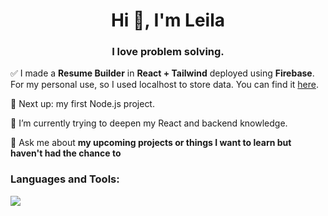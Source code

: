 <h1 align="center">Hi 👋, I'm Leila</h1>
<h3 align="center">I love problem solving.</h3>

 
 ✅ I made a **Resume Builder** in **React + Tailwind** deployed using **Firebase**. For my personal use, so I used localhost to store data. You can find it <a href="https://github.com/leilabb/cv-builder">here</a>.

 🔭 Next up: my first Node.js project.

 🌱 I’m currently trying to deepen my React and backend knowledge.

 💬 Ask me about **my upcoming projects or things I want to learn but haven't had the chance to**

<h3 align="left">Languages and Tools:</h3>
<p align="left">
  <a href="https://skillicons.dev">
    <img src="https://skillicons.dev/icons?i=react,ts,svelte,git,tailwind,wordpress" />
  </a>
</p>
